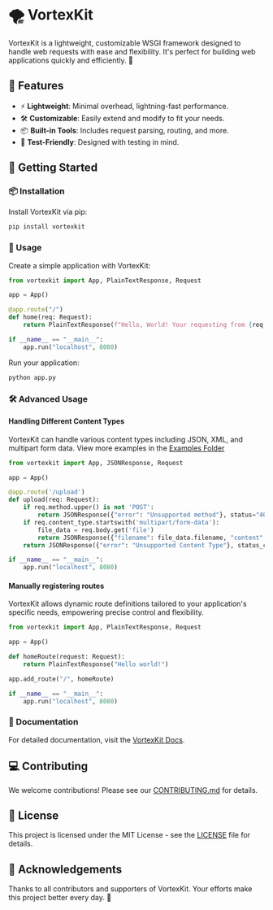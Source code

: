 # 🌪️ VortexKit

VortexKit is a lightweight, customizable WSGI framework designed to handle web requests with ease and flexibility. It's perfect for building web applications quickly and efficiently. 🚀

## 🌟 Features

- ⚡ **Lightweight**: Minimal overhead, lightning-fast performance.
- 🛠️ **Customizable**: Easily extend and modify to fit your needs.
- 📦 **Built-in Tools**: Includes request parsing, routing, and more.
- 🧪 **Test-Friendly**: Designed with testing in mind.

## 🚀 Getting Started

### 📦 Installation

Install VortexKit via pip:

```bash
pip install vortexkit
```

### 🔧 Usage

Create a simple application with VortexKit:

```python
from vortexkit import App, PlainTextResponse, Request

app = App()

@app.route("/")
def home(req: Request):
    return PlainTextResponse(f"Hello, World! Your requesting from {req.path}!")

if __name__ == "__main__":
    app.run("localhost", 8080)
```

Run your application:

```bash
python app.py
```

### 🛠️ Advanced Usage

#### Handling Different Content Types

VortexKit can handle various content types including JSON, XML, and multipart form data.
View more examples in the [Examples Folder](/examples/)

```python
from vortexkit import App, JSONResponse, Request

app = App()

@app.route('/upload')
def upload(req: Request):
    if req.method.upper() is not 'POST':
        return JSONResponse({"error": "Unsupported method"}, status="400 Bad Request")
    if req.content_type.startswith('multipart/form-data'):
        file_data = req.body.get('file')
        return JSONResponse({"filename": file_data.filename, "content": file_data.file.read().decode()})
    return JSONResponse({"error": "Unsupported Content Type"}, status_code="400 Bad Request")

if __name__ == "__main__":
    app.run("localhost", 8080)
```

#### Manually registering routes

VortexKit allows dynamic route definitions tailored to your application's specific needs, empowering precise control and flexibility.

```python
from vortexkit import App, PlainTextResponse, Request

app = App()

def homeRoute(request: Request):
    return PlainTextResponse("Hello world!")

app.add_route("/", homeRoute)

if __name__ == "__main__":
    app.run("localhost", 8080)
```

### 📖 Documentation

For detailed documentation, visit the [VortexKit Docs](https://github.com/daftscientist/VortexKit/wiki).

## 💻 Contributing

We welcome contributions! Please see our [CONTRIBUTING.md](https://github.com/daftscientist/VortexKit/blob/main/CONTRIBUTING.md) for details.

## 📝 License

This project is licensed under the MIT License - see the [LICENSE](https://github.com/daftscientist/VortexKit/blob/main/LICENSE) file for details.

## 🎉 Acknowledgements

Thanks to all contributors and supporters of VortexKit. Your efforts make this project better every day. 🌟
